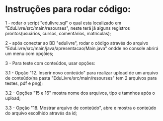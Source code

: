 # Instruções para rodar código:

1 - rodar o script "edulivre.sql" o qual esta localizado em "EduLivre/src/main/resourses", neste terá já alguns registros prontos(usuários, cursos, comentários, matrículas);

2 - após conectar ao BD "edulivre", rodar o código através do arquivo "EduLivre/src/main/java/apresentacao/Main.java" ondde no console abrirá um menu com opçõies;

3 - Para teste com conteúdos, usar opções: 

  3.1 - Opção "12. Inserir novo conteúdo" para realizar upload de um arquivo de conteúdo(na pasta "EduLivre/src/main/resourses" tem 2 arquivos para testes, pdf e png);
  
  3.2 - Opções "15 e 16" mostra nome dos arquivos, tipo e tamnhos após o upload;
  
  3.3 - Opção "18. Mostrar arquivo de conteúdo", abre e mostra o conteúdo do arquivo escolhido através da id;
